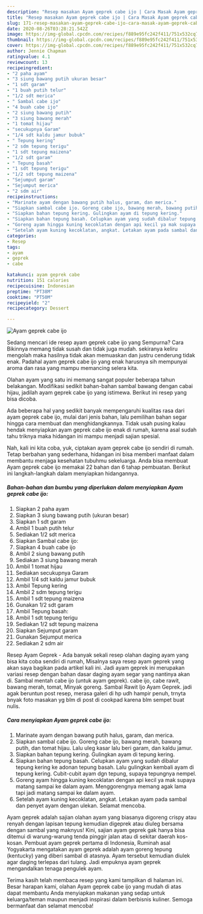 ```yaml
---
description: "Resep masakan Ayam geprek cabe ijo | Cara Masak Ayam geprek cabe ijo Yang Bikin Ngiler"
title: "Resep masakan Ayam geprek cabe ijo | Cara Masak Ayam geprek cabe ijo Yang Bikin Ngiler"
slug: 171-resep-masakan-ayam-geprek-cabe-ijo-cara-masak-ayam-geprek-cabe-ijo-yang-bikin-ngiler
date: 2020-08-26T03:28:21.542Z
image: https://img-global.cpcdn.com/recipes/f889e95fc242f411/751x532cq70/ayam-geprek-cabe-ijo-foto-resep-utama.jpg
thumbnail: https://img-global.cpcdn.com/recipes/f889e95fc242f411/751x532cq70/ayam-geprek-cabe-ijo-foto-resep-utama.jpg
cover: https://img-global.cpcdn.com/recipes/f889e95fc242f411/751x532cq70/ayam-geprek-cabe-ijo-foto-resep-utama.jpg
author: Jennie Chapman
ratingvalue: 4.1
reviewcount: 13
recipeingredient:
- "2 paha ayam"
- "3 siung bawang putih ukuran besar"
- "1 sdt garam"
- "1 buah putih telur"
- "1/2 sdt merica"
- " Sambal cabe ijo"
- "4 buah cabe ijo"
- "2 siung bawang putih"
- "3 siung bawang merah"
- "1 tomat hijau"
- "secukupnya Garam"
- "1/4 sdt kaldu jamur bubuk"
- " Tepung kering"
- "2 sdm tepung terigu"
- "1 sdt tepung maizena"
- "1/2 sdt garam"
- " Tepung basah"
- "1 sdt tepung terigu"
- "1/2 sdt tepung maizena"
- "Sejumput garam"
- "Sejumput merica"
- "2 sdm air"
recipeinstructions:
- "Marinate ayam dengan bawang putih halus, garam, dan merica."
- "Siapkan sambal cabe ijo. Goreng cabe ijo, bawang merah, bawang putih, dan tomat hijau. Lalu uleg kasar lalu beri garam, dan kaldu jamur."
- "Siapkan bahan tepung kering. Gulingkan ayam di tepung kering."
- "Siapkan bahan tepung basah. Celupkan ayam yang sudah dibalur tepung kering ke adonan tepung basah. Lalu gulingkan kembali ayam di tepung kering. Cubit-cubit ayam dgn tepung, supaya tepungnya nempel."
- "Goreng ayam hingga kuning kecoklatan dengan api kecil ya mak supaya matang sampai ke dalam ayam. Menggorengnya memang agak lama tapi jadi matang sampai ke dalam ayam."
- "Setelah ayam kuning kecoklatan, angkat. Letakan ayam pada sambal dan penyet ayam dengan ulekan. Selamat mencoba."
categories:
- Resep
tags:
- ayam
- geprek
- cabe

katakunci: ayam geprek cabe 
nutrition: 151 calories
recipecuisine: Indonesian
preptime: "PT38M"
cooktime: "PT50M"
recipeyield: "2"
recipecategory: Dessert

---
```



![Ayam geprek cabe ijo](https://img-global.cpcdn.com/recipes/f889e95fc242f411/751x532cq70/ayam-geprek-cabe-ijo-foto-resep-utama.jpg)

Sedang mencari ide resep ayam geprek cabe ijo yang Sempurna? Cara Bikinnya memang tidak susah dan tidak juga mudah. sekiranya keliru mengolah maka hasilnya tidak akan memuaskan dan justru cenderung tidak enak. Padahal ayam geprek cabe ijo yang enak harusnya sih mempunyai aroma dan rasa yang mampu memancing selera kita.

Olahan ayam yang satu ini memang sangat populer beberapa tahun belakangan. Modifikasi sedikit bahan-bahan sambal bawang dengan cabai hijau, jadilah ayam geprek cabe ijo yang istimewa. Berikut ini resep yang bisa dicoba.

Ada beberapa hal yang sedikit banyak mempengaruhi kualitas rasa dari ayam geprek cabe ijo, mulai dari jenis bahan, lalu pemilihan bahan segar hingga cara membuat dan menghidangkannya. Tidak usah pusing kalau hendak menyiapkan ayam geprek cabe ijo enak di rumah, karena asal sudah tahu triknya maka hidangan ini mampu menjadi sajian spesial.


Nah, kali ini kita coba, yuk, ciptakan ayam geprek cabe ijo sendiri di rumah. Tetap berbahan yang sederhana, hidangan ini bisa memberi manfaat dalam membantu menjaga kesehatan tubuhmu sekeluarga. Anda bisa membuat Ayam geprek cabe ijo memakai 22 bahan dan 6 tahap pembuatan. Berikut ini langkah-langkah dalam menyiapkan hidangannya.

<!--inarticleads1-->

##### Bahan-bahan dan bumbu yang diperlukan dalam menyiapkan Ayam geprek cabe ijo:

1. Siapkan 2 paha ayam
1. Siapkan 3 siung bawang putih (ukuran besar)
1. Siapkan 1 sdt garam
1. Ambil 1 buah putih telur
1. Sediakan 1/2 sdt merica
1. Siapkan  Sambal cabe ijo:
1. Siapkan 4 buah cabe ijo
1. Ambil 2 siung bawang putih
1. Sediakan 3 siung bawang merah
1. Ambil 1 tomat hijau
1. Sediakan secukupnya Garam
1. Ambil 1/4 sdt kaldu jamur bubuk
1. Ambil  Tepung kering
1. Ambil 2 sdm tepung terigu
1. Ambil 1 sdt tepung maizena
1. Gunakan 1/2 sdt garam
1. Ambil  Tepung basah:
1. Ambil 1 sdt tepung terigu
1. Sediakan 1/2 sdt tepung maizena
1. Siapkan Sejumput garam
1. Gunakan Sejumput merica
1. Sediakan 2 sdm air


Resep Ayam Geprek - Ada banyak sekali resep olahan daging ayam yang bisa kita coba sendiri di rumah, Misalnya saya resep ayam geprek yang akan saya bagikan pada artikel kali ini. Jadi ayam geprek ini merupakan variasi resep dengan bahan dasar daging ayam segar yang nantinya akan di. Sambal mentah cabe ijo (untuk ayam geprek). cabe ijo, cabe rawit, bawang merah, tomat, Minyak goreng. Sambal Rawit Ijo Ayam Geprek. jadi agak beruntun post resep, merasa galeri di hp udh hampir penuh, trnyta bnyak foto masakan yg blm di post di cookpad karena blm sempet buat nulis. 

<!--inarticleads2-->

##### Cara menyiapkan Ayam geprek cabe ijo:

1. Marinate ayam dengan bawang putih halus, garam, dan merica.
1. Siapkan sambal cabe ijo. Goreng cabe ijo, bawang merah, bawang putih, dan tomat hijau. Lalu uleg kasar lalu beri garam, dan kaldu jamur.
1. Siapkan bahan tepung kering. Gulingkan ayam di tepung kering.
1. Siapkan bahan tepung basah. Celupkan ayam yang sudah dibalur tepung kering ke adonan tepung basah. Lalu gulingkan kembali ayam di tepung kering. Cubit-cubit ayam dgn tepung, supaya tepungnya nempel.
1. Goreng ayam hingga kuning kecoklatan dengan api kecil ya mak supaya matang sampai ke dalam ayam. Menggorengnya memang agak lama tapi jadi matang sampai ke dalam ayam.
1. Setelah ayam kuning kecoklatan, angkat. Letakan ayam pada sambal dan penyet ayam dengan ulekan. Selamat mencoba.


Ayam geprek adalah sajian olahan ayam yang biasanya digoreng crispy atau renyah dengan lapisan tepung kemudian digeprek atau diuleg bersama dengan sambal yang maknyus! Kini, sajian ayam geprek gak hanya bisa ditemui di warung-warung tenda pinggir jalan atau di sekitar daerah kos-kosan. Pembuat ayam geprek pertama di Indonesia, Ruminah asal Yogyakarta mengatakan ayam geprek adalah ayam goreng tepung (kentucky) yang diberi sambal di atasnya. Ayam tersebut kemudian diulek agar daging terlepas dari tulang. Jadi empuknya ayam geprek mengandalkan tenaga pengulek ayam. 

Terima kasih telah membaca resep yang kami tampilkan di halaman ini. Besar harapan kami, olahan Ayam geprek cabe ijo yang mudah di atas dapat membantu Anda menyiapkan makanan yang sedap untuk keluarga/teman maupun menjadi inspirasi dalam berbisnis kuliner. Semoga bermanfaat dan selamat mencoba!
